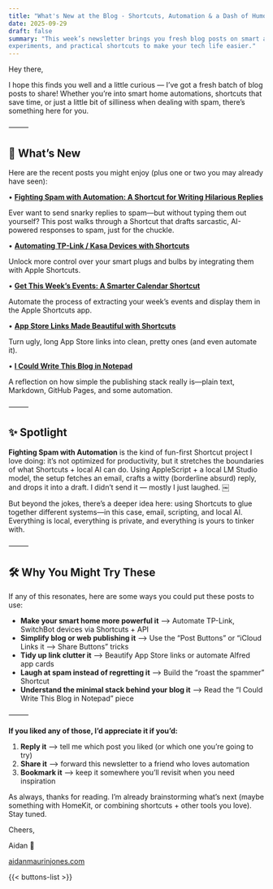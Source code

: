 ```yaml
---
title: "What's New at the Blog - Shortcuts, Automation & a Dash of Humor"
date: 2025-09-29
draft: false
summary: "This week’s newsletter brings you fresh blog posts on smart automations, playful 
experiments, and practical shortcuts to make your tech life easier."
---
```


Hey there,

I hope this finds you well and a little curious — I’ve got a fresh batch of blog posts to 
share! Whether you’re into smart home automations, shortcuts that save time, or just a little 
bit of silliness when dealing with spam, there’s something here for you.

⸻

## 📰 What’s New

Here are the recent posts you might enjoy (plus one or two you may already have seen):

• **[Fighting Spam with Automation: A Shortcut for Writing Hilarious Replies](https://aidanmaurinjones.com/posts/fighting-spam-with-automation--a-shortcut-for-writing-hilarious-replies)**

Ever want to send snarky replies to spam—but without typing them out yourself? This post 
walks through a Shortcut that drafts sarcastic, AI-powered responses to spam, just for the 
chuckle.

• **[Automating TP-Link / Kasa Devices with Shortcuts](https://aidanmaurinjones.com/posts/automating-tp-link-kasa-devices-with-shortcuts/)**

Unlock more control over your smart plugs and bulbs by integrating them with Apple Shortcuts.

• **[Get This Week’s Events: A Smarter Calendar Shortcut](https://aidanmaurinjones.com/posts/get-this-weeks-events-a-smarter-calendar-shortcut/)**

Automate the process of extracting your week’s events and display them in the Apple Shortcuts 
app.

• **[App Store Links Made Beautiful with Shortcuts](https://aidanmaurinjones.com/posts/app-store-links-made-beautiful-with-shortcuts/)**

Turn ugly, long App Store links into clean, pretty ones (and even automate it).

• **[I Could Write This Blog in Notepad](https://aidanmaurinjones.com/posts/i-could-write-this-blog-in-notepad/)**

A reflection on how simple the publishing stack really is—plain text, Markdown, GitHub Pages, 
and some automation.

⸻

## ✨ Spotlight

**Fighting Spam with Automation** is the kind of fun-first Shortcut project I love doing: it’s 
not optimized for productivity, but it stretches the boundaries of what Shortcuts + local 
AI can do. Using AppleScript + a local LM Studio model, the setup fetches an email, crafts 
a witty (borderline absurd) reply, and drops it into a draft. I didn’t send it — mostly I 
just laughed.  ￼

But beyond the jokes, there’s a deeper idea here: using Shortcuts to glue together different 
systems—in this case, email, scripting, and local AI. Everything is local, everything is 
private, and everything is yours to tinker with.

⸻

## 🛠️ Why You Might Try These

If any of this resonates, here are some ways you could put these posts to use:

- **Make your smart home more powerful it** --> Automate TP-Link, SwitchBot devices via 
Shortcuts + API
- **Simplify blog or web publishing it** --> Use the “Post Buttons” or “iCloud Links it --> 
Share Buttons” tricks
- **Tidy up link clutter it** --> Beautify App Store links or automate Alfred app cards
- **Laugh at spam instead of regretting it** --> Build the “roast the spammer” Shortcut
- **Understand the minimal stack behind your blog	it** --> Read the “I Could Write This 
Blog in Notepad” piece

⸻

**If you liked any of those, I’d appreciate it if you’d:**

1.	**Reply it** --> tell me which post you liked (or which one you’re going to try)
2.	**Share it** --> forward this newsletter to a friend who loves automation
3.	**Bookmark it** --> keep it somewhere you’ll revisit when you need inspiration

As always, thanks for reading. I’m already brainstorming what’s next (maybe something with 
HomeKit, or combining shortcuts + other tools you love). Stay tuned.

Cheers,

Aidan 👋

[aidanmaurinjones.com](https://aidanmaurinjones.com)

{{< buttons-list >}}